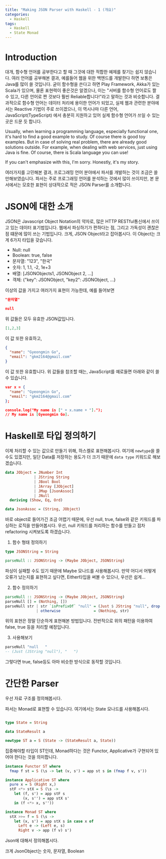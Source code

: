 ```yaml
---
title: "Making JSON Parser with Haskell - 1 (개요)"
categories:
  - Haskell
tags:
  - Haskell
  - State Monad
---
```


# Introduction

대개, 함수형 언어를 공부한다고 할 때 그것에 대한 적합한 예제를 찾기는 쉽지 않습니다. 여러 언어를 공부해본 결과, 예를들어 웹을 위한 백엔드를 개발한다 하면 보통은 Java를 많이 쓸 것입니다. 굳이 함수형을 쓴다고 하면 Play Framework, Akka가 있는 Scala가 있으며, 물론 표현력이 좋은것은 알겠으나, 이는 "서버를 함수형 언어로도 짤 수 있고, 다른 언어로 짠 것보다 훨씬 Reliable합니다!"라고 말하는 것과 비슷합니다. 결과적으로 함수형 언어는 데이터 처리에 용이한 언어가 되었고, 실제 웹과 관련한 분야에서는 Reactive 기법이 주로 쓰이겠으나, 이 역시나마 다른 언어, JavaScript(TypeScript) 에서 충분히 지원하고 있어 실제 함수형 언어가 쓰일 수 있는 곳은 드문 듯 합니다.

Usually, when learning a programming language, especially functional one, it's hard to find a good example to study. Of course there is good toy examples. But in case of solving real problem, there are already good solutions outside. For example, when dealing with web services, just using Java is fine. Of course, there is Scala language you can use!

If you can't emphasize with this, I'm sorry. Honestly, it's my story.

여러가지를 고민해본 결과, 프로그래밍 언어 분야에서 파서를 개발하는 것이 조금은 쓸만해보였습니다. 파서는 주로 프로그래밍 언어를 분석하는 것에서 많이 쓰이지만, 본 문서에서는 모호한 표현이 상대적으로 적은 JSON Parser를 소개합니다.

# JSON에 대한 소개

JSON은 Javascript Object Notation의 약자로, 많은 HTTP RESTful통신에서 쓰이고 있는 데이터 표기법입니다. 웹에서 파싱하기가 편하다는 점, 그리고 가독성이 괜찮은 점 떄문에 많이 쓰는 기법입니다. 크게, JSON Object라고 잡아봅시다. 이 Object는 크게 6가지 타입을 갖습니다.

- Null: null
- Boolean: true, false
- 문자열: "123", "한국"
- 숫자: 1, 1.1, -2, 1e+3
- 배열: [JSONObjects1, JSONObject 2, ...]
- 객체: {"key": JSONObject, "key2": JSONObject, ...}

이상의 값을 가지고 여러가지 표현이 가능한데, 예를 들어보면
```json
"문자열"
```

```json
null
```
위 값들은 모두 유효한 JSON값입니다.

```json
[1,2,3]
```
이 값 또한 유효하고,

```json
{
  "name": "Gyeongmin Go",
  "email": "gkm2164@gmail.com"
}
```

이 값 또한 유효합니다. 위 값들을 참조할 때는, JavaScript를 예로들면 아래와 같이 쓸 수 있습니다.

```json
var x = {
  "name": "Gyeongmin Go",
  "email": "gkm2164@gmail.com"
};

console.log("My name is [" + x.name + "].");
// My name is [Gyeongmin Go].
```

# Haskell로 타입 정의하기

이제 처리할 수 있는 값으로 만들기 위해, 하스켈로 표현해봅시다.
여기에 `newtype`을 쓸 수도 있겠지만, 일단 Data를 저장하는 용도가 더 크기 때문에 `data type` 키워드로 해보겠습니다.

```haskell
data JObject = JNumber Int
             | JString String
             | JBool Bool
             | JArray [JObject]
             | JMap [JsonAssoc]
             | JNull
  deriving (Show, Eq, Ord)

data JsonAssoc = (String, JObject)
```

바로 object로 들어가긴 조금 어렵기 때문에, 우선 null, true, false와 같은 키워드를 파싱하는 로직을 만들어봅시다. 우선, null 키워드를 처리하는 함수를 만들고 점차 refactoring 시켜보도록 하겠습니다.

1. 함수 형태 정의하기

```haskell
type JSONString = String

parseNull :: JSONString -> (Maybe JObject, JSONString)
```

파싱이 실패할 수도 있기 때문에 Maybe 모나드를 사용해봅시다. 만약 어디서 어떻게 오류가 났는지를 표현하고 싶다면, Either타입을 써볼 수 있으나, 우선은 쉽게...

2. 함수 정의하기
```haskell
parseNull :: JSONString -> (Maybe JObject, JSONString)
parseNull [] = (Nothing, [])
parseNull str | str `isPrefixOf` "null" = (Just $ JString "null", drop 4 str)
              | otherwise               = (Nothing, str)
```

위의 표현은 정말 단순하게 표현해본 방법입니다. 전반적으로 위의 패턴을 이용하여 false, true 등을 처리할 예정입니다.

3. 사용해보기
```haskell
parseNull "null   "
-- (Just (JString "null"), "   ")
```

그렇다면 true, false등도 아마 비슷한 방식으로 동작할 것입니다. 

# 간단한 Parser

우선 자료 구조를 정의해봅시다.

파서는 Monad로 표현할 수 있습니다. 여기에서는 State 모나드를 사용해봅시다.

```haskell

type State = String

data StateResult a 

newtype ST a = S (State -> (StateResult a, State))

```

집중해야할 타입이 ST인데, Monad하다는 것은 Functor, Applicative가 구현되어 있어야 한다는 것을 의미합니다.


```haskell
instance Functor ST where
  fmap f st = S (\s -> let (v, s') = app st s in (fmap f v, s'))

instance Applicative ST where
  pure x = S (Right x,)
  stF <*> stX = S (\s ->
    let (f, s') = app stF s
        (x, s'') = app stX s'
    in (f <*> x, s''))

instance Monad ST where
  stX >>= f = S (\s ->
    let (x, s') = app stX s in case x of
      Left e -> (Left e, s)
      Right v -> app (f v) s')
```

Json에 대해서 정의해봅시다.


크게 JsonObject는 숫자, 문자열, Boolean 
